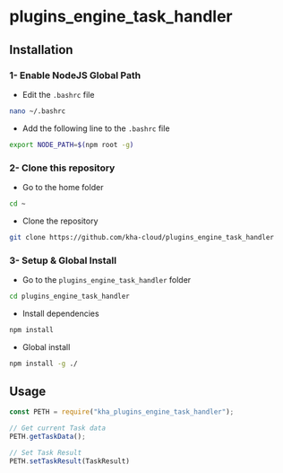 # plugins_engine_task_handler

## Installation

### 1- Enable NodeJS Global Path

- Edit the `.bashrc` file
```bash
nano ~/.bashrc
```

- Add the following line to the `.bashrc` file
```bash
export NODE_PATH=$(npm root -g)
```

### 2- Clone this repository

- Go to the home folder
```bash
cd ~
```

- Clone the repository
```bash
git clone https://github.com/kha-cloud/plugins_engine_task_handler
```

### 3- Setup & Global Install

- Go to the `plugins_engine_task_handler` folder
```bash
cd plugins_engine_task_handler
```

- Install dependencies
```bash
npm install
```

- Global install
```bash
npm install -g ./
```

## Usage

```js
const PETH = require("kha_plugins_engine_task_handler");

// Get current Task data
PETH.getTaskData();

// Set Task Result
PETH.setTaskResult(TaskResult)
```
